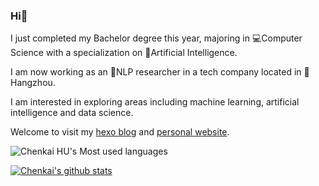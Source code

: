 ### Hi👋


I just completed my Bachelor degree this year, majoring in 💻Computer Science with a specialization on 🤖Artificial Intelligence. 

I am now working as an 💬NLP researcher in a tech company located in 📍Hangzhou. 

I am interested in exploring areas including machine learning, artificial intelligence and data science.

Welcome to visit my [hexo blog](https://delusion4013.github.io/) and [personal website](https://www.huck.ml).



![Chenkai HU's Most used languages](https://github-readme-stats.vercel.app/api/top-langs/?username=delusion4013&layout=compact&langs_count=10)<br>

[![Chenkai's github stats](https://github-readme-stats.vercel.app/api?username=delusion4013)](https://github.com/delusion4013/github-readme-stats)
